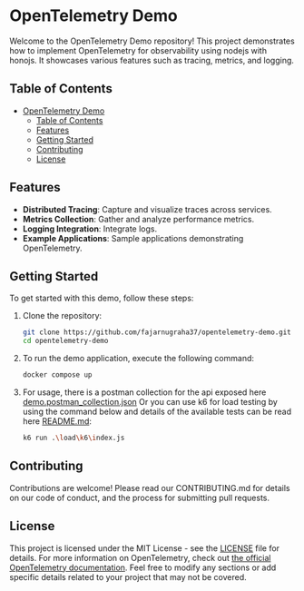 # OpenTelemetry Demo

Welcome to the OpenTelemetry Demo repository! This project demonstrates how to implement OpenTelemetry for observability using nodejs with honojs. It showcases various features such as tracing, metrics, and logging.

## Table of Contents

- [OpenTelemetry Demo](#opentelemetry-demo)
  - [Table of Contents](#table-of-contents)
  - [Features](#features)
  - [Getting Started](#getting-started)
  - [Contributing](#contributing)
  - [License](#license)

## Features

- **Distributed Tracing**: Capture and visualize traces across services.
- **Metrics Collection**: Gather and analyze performance metrics.
- **Logging Integration**: Integrate logs.
- **Example Applications**: Sample applications demonstrating OpenTelemetry.

## Getting Started

To get started with this demo, follow these steps:

1. Clone the repository:
   ```bash
   git clone https://github.com/fajarnugraha37/opentelemetry-demo.git
   cd opentelemetry-demo
   ```
2. To run the demo application, execute the following command:
    ```bash
    docker compose up
    ```
3. For usage, there is a postman collection for the api exposed here [demo.postman_collection.json](https://github.com/fajarnugraha37/opentelemetry-demo/blob/main/load-test/demo.postman_collection.json)
    Or you can use k6 for load testing by using the command below and details of the available tests can be read here [README.md](https://github.com/fajarnugraha37/opentelemetry-demo/blob/main/load-test/k6/README.md):
    ```bash
    k6 run .\load\k6\index.js 
    ```


## Contributing

Contributions are welcome! Please read our CONTRIBUTING.md for details on our code of conduct, and the process for submitting pull requests.

## License

This project is licensed under the MIT License - see the [LICENSE](https://github.com/fajarnugraha37/opentelemetry-demo/blob/main/LICENSE) file for details. For more information on OpenTelemetry, check out [the official OpenTelemetry documentation](https://opentelemetry.io/docs/what-is-opentelemetry/).
Feel free to modify any sections or add specific details related to your project that may not be covered.
